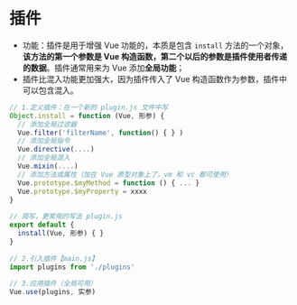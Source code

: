 # 插件

- 功能：插件是用于增强 Vue 功能的，本质是包含 `install` 方法的一个对象，**该方法的第一个参数是 Vue 构造函数，第二个以后的参数是插件使用者传递的数据**。插件通常用来为 Vue 添加**全局功能**；
- 插件比混入功能更加强大，因为插件传入了 Vue 构造函数作为参数，插件中可以包含混入。

```javascript
// 1.定义插件：在一个新的 plugin.js 文件中写
Object.install = function (Vue, 形参) {
  // 添加全局过滤器
  Vue.filter('filterName', function() { } )
  // 添加全局指令
  Vue.directive(....)
  // 添加全局混入
  Vue.mixin(....)
  // 添加方法或属性（加在 Vue 原型对象上了，vm 和 vc 都可使用）
  Vue.prototype.$myMethod = function () { ... }
  Vue.prototype.$myProperty = xxxx
}
  
// 简写，更常用的写法 plugin.js
export default {
  install(Vue, 形参) { }
}
    
// 2.引入插件【main.js】
import plugins from './plugins'
  
// 3.应用插件（全局可用）
Vue.use(plugins, 实参)
```
